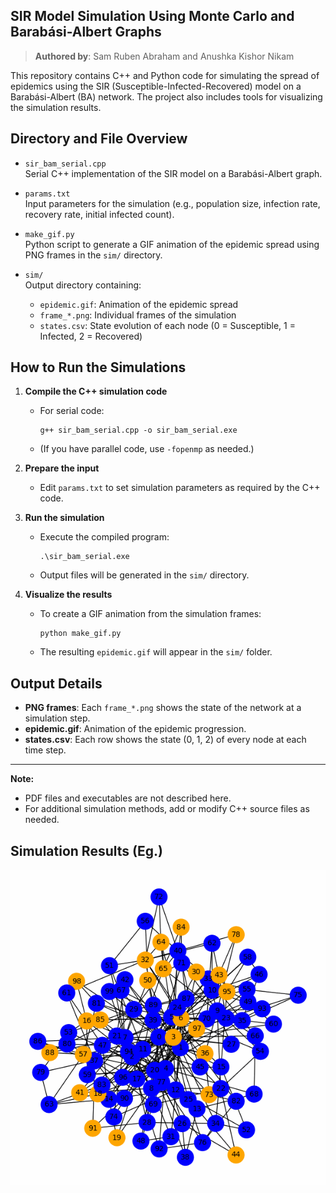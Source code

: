 ## SIR Model Simulation Using Monte Carlo and Barabási-Albert Graphs
> **Authored by**: Sam Ruben Abraham and Anushka Kishor Nikam

This repository contains C++ and Python code for simulating the spread of epidemics using the SIR (Susceptible-Infected-Recovered) model on a Barabási-Albert (BA) network. The project also includes tools for visualizing the simulation results.

## Directory and File Overview

- `sir_bam_serial.cpp`  
    Serial C++ implementation of the SIR model on a Barabási-Albert graph.

- `params.txt`  
    Input parameters for the simulation (e.g., population size, infection rate, recovery rate, initial infected count).

- `make_gif.py`  
    Python script to generate a GIF animation of the epidemic spread using PNG frames in the `sim/` directory.

- `sim/`  
    Output directory containing:
    - `epidemic.gif`: Animation of the epidemic spread
    - `frame_*.png`: Individual frames of the simulation
    - `states.csv`: State evolution of each node (0 = Susceptible, 1 = Infected, 2 = Recovered)

## How to Run the Simulations

1. **Compile the C++ simulation code**
     - For serial code:
         ```shell
         g++ sir_bam_serial.cpp -o sir_bam_serial.exe
         ```
     - (If you have parallel code, use `-fopenmp` as needed.)

2. **Prepare the input**
     - Edit `params.txt` to set simulation parameters as required by the C++ code.

3. **Run the simulation**
     - Execute the compiled program:
         ```shell
         .\sir_bam_serial.exe
         ```
     - Output files will be generated in the `sim/` directory.

4. **Visualize the results**
     - To create a GIF animation from the simulation frames:
         ```shell
         python make_gif.py
         ```
     - The resulting `epidemic.gif` will appear in the `sim/` folder.

## Output Details

- **PNG frames**: Each `frame_*.png` shows the state of the network at a simulation step.
- **epidemic.gif**: Animation of the epidemic progression.
- **states.csv**: Each row shows the state (0, 1, 2) of every node at each time step.

---
**Note:**
- PDF files and executables are not described here.
- For additional simulation methods, add or modify C++ source files as needed.

## Simulation Results (Eg.)
![](https://github.com/Coder-X15/SIR_Model_PDC/blob/44e716071028594d32dec545ab13f350f33df203/sim/epidemic.gif)
